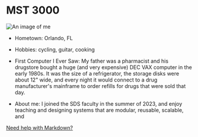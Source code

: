 # MST 3000

![An image of me](https://avatars.githubusercontent.com/u/699798?v=4)

- Hometown: Orlando, FL
- Hobbies: cycling, guitar, cooking
- First Computer I Ever Saw: My father was a pharmacist and his drugstore bought a huge (and very expensive) DEC VAX computer in the early 1980s. It was the size of a refrigerator, the storage disks were about 12" wide, and every night it would connect to a drug manufacturer's mainframe to order refills for drugs that were sold that day.

- About me: I joined the SDS faculty in the summer of 2023, and enjoy teaching and designing systems that are modular, reusable, scalable, and


[Need help with Markdown?](https://docs.github.com/en/get-started/writing-on-github/getting-started-with-writing-and-formatting-on-github/basic-writing-and-formatting-syntax)

